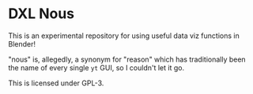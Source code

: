 # DXL Nous

This is an experimental repository for using useful data viz functions in Blender!

"nous" is, allegedly, a synonym for "reason" which has traditionally been the name of every single `yt` GUI, so I couldn't let it go.

This is licensed under GPL-3.
